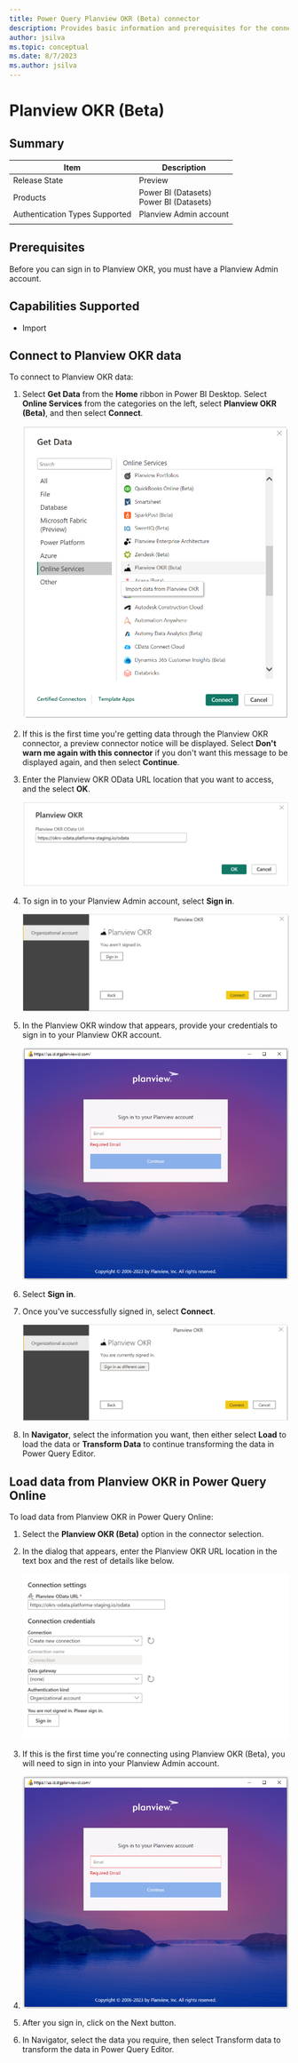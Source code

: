 ```yaml
---
title: Power Query Planview OKR (Beta) connector
description: Provides basic information and prerequisites for the connector, describes the connection process, and discusses limitations and issues you might encounter.
author: jsilva
ms.topic: conceptual
ms.date: 8/7/2023
ms.author: jsilva
---
```


# Planview OKR (Beta)

## Summary

| Item | Description |
| ---- | ----------- |
| Release State | Preview |
| Products | Power BI (Datasets) <br/> Power BI (Datasets)|
| Authentication Types Supported | Planview Admin account |
| | |

## Prerequisites

Before you can sign in to Planview OKR, you must have a Planview Admin account.

## Capabilities Supported

* Import

## Connect to Planview OKR data

To connect to Planview OKR data:

1. Select **Get Data** from the **Home** ribbon in Power BI Desktop. Select **Online Services** from the categories on the left, select **Planview OKR (Beta)**, and then select **Connect**.

   ![Image with Online Services category and the Planview OKR connector highlighted.](./media/planview-okr/get-planview-okr-data.png)

2. If this is the first time you're getting data through the Planview OKR connector, a preview connector notice will be displayed. Select **Don't warn me again with this connector** if you don't want this message to be displayed again, and then select **Continue**.

3. Enter the Planview OKR OData URL location that you want to access, and the select **OK**.

   ![Image with Planview OKR URL location filled out and ready to select OK](./media/planview-okr/planview-okr-url.png)

4. To sign in to your Planview Admin account, select **Sign in**.

   ![Image with Planview OKR account highlighted, and showing the sign in button.](./media/planview-okr/sign-in.png)

5. In the Planview OKR window that appears, provide your credentials to sign in to your Planview OKR account.

   ![Image with the sign in screen to Planview OKR.](./media/planview-okr/planview-okr-sign-in.png)

6. Select **Sign in**.

7. Once you've successfully signed in, select **Connect**.

   ![Image with the user signed in and ready to connect](./media/planview-okr/signed-in.png)

8. In **Navigator**, select the information you want, then either select **Load** to load the data or **Transform Data** to continue transforming the data in Power Query Editor.

## Load data from Planview OKR in Power Query Online

To load data from Planview OKR in Power Query Online:

1. Select the **Planview OKR (Beta)** option in the connector selection.

2. In the dialog that appears, enter the Planview OKR URL location in the text box and the rest of details like below.

   ![](media/planview-okr/power-query-planview-okr.png)

3. If this is the first time you're connecting using Planview OKR (Beta), you will need to sign in into your Planview Admin account.
4. 
    ![Image with the sign in screen to Planview OKR.](./media/planview-okr/planview-okr-sign-in.png)
5. After you sign in, click on the Next button.

6. In Navigator, select the data you require, then select Transform data to transform the data in Power Query Editor.
